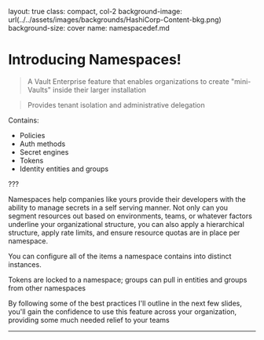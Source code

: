 layout: true
class: compact, col-2
background-image: url(../../assets/images/backgrounds/HashiCorp-Content-bkg.png)
background-size: cover
name: namespacedef.md

# Introducing Namespaces!

> A Vault Enterprise feature that enables organizations to create "mini-Vaults" inside their larger installation

> Provides tenant isolation and administrative delegation


Contains:
- Policies
- Auth methods
- Secret engines
- Tokens
- Identity entities and groups

???

Namespaces help companies like yours provide their developers with the ability to manage secrets in a self serving manner. Not only can you segment resources out based on environments, teams, or whatever factors underline your organizational structure, you can also apply a hierarchical structure, apply rate limits, and ensure resource quotas are in place per namespace.

You can configure all of the items a namespace contains into distinct instances. 

Tokens are locked to a namespace; groups can pull in entities and groups from other namespaces

By following some of the best practices I'll outline in the next few slides, you'll gain the confidence to use this feature across your organization, providing some much needed relief to your teams

---
